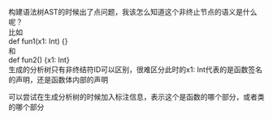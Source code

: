 构建语法树AST的时候出了点问题，我该怎么知道这个非终止节点的语义是什么呢？  
比如  
def fun1(x1: Int) {}  
和  
def fun2() {x1: Int}  
生成的分析树只有非终结符ID可以区别，很难区分此时的x1: Int代表的是函数签名的声明，还是函数体内部的声明  
  

可以尝试在生成分析树的时候加入标注信息，表示这个是函数的哪个部分，或者类的哪个部分  

